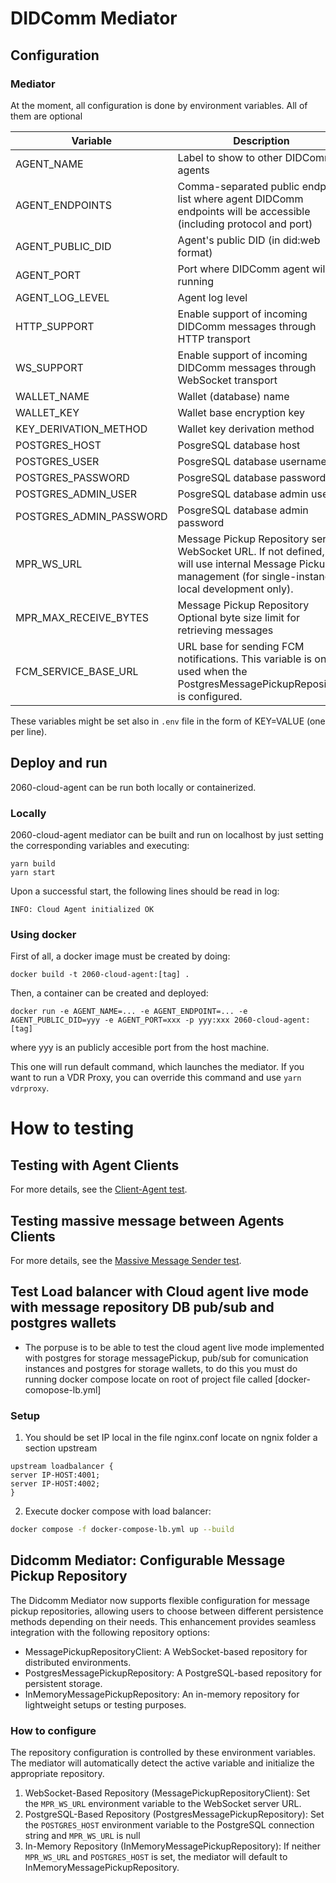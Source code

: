 # DIDComm Mediator

## Configuration

### Mediator

At the moment, all configuration is done by environment variables. All of them are optional

| Variable                | Description                                                                                                                                                   | Default value       |
| ----------------------- | ------------------------------------------------------------------------------------------------------------------------------------------------------------- | ------------------- |
| AGENT_NAME              | Label to show to other DIDComm agents                                                                                                                         | Test Cloud Agent    |
| AGENT_ENDPOINTS         | Comma-separated public endpoint list where agent DIDComm endpoints will be accessible (including protocol and port)                                           | ws://localhost:4000 |
| AGENT_PUBLIC_DID        | Agent's public DID (in did:web format)                                                                                                                        | None                |
| AGENT_PORT              | Port where DIDComm agent will be running                                                                                                                      | 4000                |
| AGENT_LOG_LEVEL         | Agent log level                                                                                                                                               | 2 (debug)           |
| HTTP_SUPPORT            | Enable support of incoming DIDComm messages through HTTP transport                                                                                            | true                |
| WS_SUPPORT              | Enable support of incoming DIDComm messages through WebSocket transport                                                                                       | true                |
| WALLET_NAME             | Wallet (database) name                                                                                                                                        | test-cloud-agent    |
| WALLET_KEY              | Wallet base encryption key                                                                                                                                    | 'Test Cloud Agent'  |
| KEY_DERIVATION_METHOD   | Wallet key derivation method                                                                                                                                  | ARGON2I_MOD         |
| POSTGRES_HOST           | PosgreSQL database host                                                                                                                                       | None (use SQLite)   |
| POSTGRES_USER           | PosgreSQL database username                                                                                                                                   | None                |
| POSTGRES_PASSWORD       | PosgreSQL database password                                                                                                                                   | None                |
| POSTGRES_ADMIN_USER     | PosgreSQL database admin user                                                                                                                                 | None                |
| POSTGRES_ADMIN_PASSWORD | PosgreSQL database admin password                                                                                                                             | None                |
| MPR_WS_URL              | Message Pickup Repository server WebSocket URL. If not defined, it will use internal Message Pickup management (for single-instance, local development only). | none                |
| MPR_MAX_RECEIVE_BYTES   | Message Pickup Repository Optional byte size limit for retrieving messages                                                                                    | none                |
| FCM_SERVICE_BASE_URL    | URL base for sending FCM notifications. This variable is only used when the PostgresMessagePickupRepository is configured.                                    | none                |

These variables might be set also in `.env` file in the form of KEY=VALUE (one per line).

## Deploy and run

2060-cloud-agent can be run both locally or containerized.

### Locally

2060-cloud-agent mediator can be built and run on localhost by just setting the corresponding variables and executing:

```
yarn build
yarn start
```

Upon a successful start, the following lines should be read in log:

```
INFO: Cloud Agent initialized OK
```

### Using docker

First of all, a docker image must be created by doing:

```
docker build -t 2060-cloud-agent:[tag] .
```

Then, a container can be created and deployed:

```
docker run -e AGENT_NAME=... -e AGENT_ENDPOINT=... -e AGENT_PUBLIC_DID=yyy -e AGENT_PORT=xxx -p yyy:xxx 2060-cloud-agent:[tag]
```

where yyy is an publicly accesible port from the host machine.

This one will run default command, which launches the mediator. If you want to run a VDR Proxy, you can override this command and use `yarn vdrproxy`.

# How to testing

## Testing with Agent Clients

For more details, see the [Client-Agent test](/src/test/Client-Agent/README.md).

## Testing massive message between Agents Clients

For more details, see the [Massive Message Sender test](/src/test/Send-Messages/README.md).

## Test Load balancer with Cloud agent live mode with message repository DB pub/sub and postgres wallets

- The porpuse is to be able to test the cloud agent live mode implemented with postgres for storage messagePickup, pub/sub for comunication instances and postgres for storage wallets, to do this you must do running docker compose locate on root of project file called [docker-comopose-lb.yml]

### Setup

1. You should be set IP local in the file nginx.conf locate on ngnix folder a section upstream

```
upstream loadbalancer {
server IP-HOST:4001;
server IP-HOST:4002;
}
```

2. Execute docker compose with load balancer:

```bash
docker compose -f docker-compose-lb.yml up --build
```

## Didcomm Mediator: Configurable Message Pickup Repository

The Didcomm Mediator now supports flexible configuration for message pickup repositories, allowing users to choose between different persistence methods depending on their needs. This enhancement provides seamless integration with the following repository options:

- MessagePickupRepositoryClient: A WebSocket-based repository for distributed environments.
- PostgresMessagePickupRepository: A PostgreSQL-based repository for persistent storage.
- InMemoryMessagePickupRepository: An in-memory repository for lightweight setups or testing purposes.

### How to configure

The repository configuration is controlled by these environment variables. The mediator will automatically detect the active variable and initialize the appropriate repository.

1. WebSocket-Based Repository (MessagePickupRepositoryClient): Set the `MPR_WS_URL` environment variable to the WebSocket server URL.
2. PostgreSQL-Based Repository (PostgresMessagePickupRepository): Set the `POSTGRES_HOST` environment variable to the PostgreSQL connection string and `MPR_WS_URL` is null
3. In-Memory Repository (InMemoryMessagePickupRepository): If neither `MPR_WS_URL` and `POSTGRES_HOST` is set, the mediator will default to InMemoryMessagePickupRepository.
